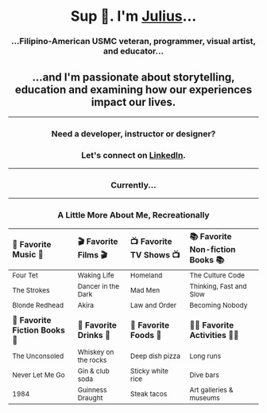 # <h1 align="center">Sup 👋.  I'm [Julius](https://juliusbautista.com/)...</h1>

### <h3 align="center">...Filipino-American USMC veteran, programmer, visual artist, and educator...</h3>

## <h2 align="center">...and I'm passionate about storytelling, education and examining how our experiences impact our lives.</h2>

---

### <h3 align="center">Need a developer, instructor or designer?</h3>
### <h3 align="center">Let's connect on [LinkedIn](https://www.linkedin.com/in/juliusdcbautista/).</h3>

---
### <h3 align="center">Currently...</h3>

---
<!--
**jdcbautista/jdcbautista** is a ✨ _special_ ✨ repository because its `README.md` (this file) appears on your GitHub profile.

Here are some ideas to get you started:

- 🔭 I’m currently working on ...
- 🌱 I’m currently learning ...
- 👯 I’m looking to collaborate on ...
- 🤔 I’m looking for help with ...
- 💬 Ask me about ...
- 📫 How to reach me: ...
- 😄 Pronouns: ...
- ⚡ Fun fact: ...
-->

### <h3 align="center">A Little More About Me, Recreationally</h3>

| 🎵 **Favorite Music** 🎵| 🎬 **Favorite Films** 🎬 | 📺 **Favorite TV Shows** 📺 | 📚 **Favorite Non-fiction Books** 📚 |
|:------------------------|:------------------------|:------------------------|:------------------------|
| <sub>Four Tet</sub> | <sub>Waking Life</sub> | <sub>Homeland</sub> | <sub>The Culture Code</sub> |
| <sub>The Strokes</sub> | <sub>Dancer in the Dark</sub> | <sub>Mad Men</sub> | <sub>Thinking, Fast and Slow</sub> |
| <sub>Blonde Redhead</sub> | <sub>Akira</sub> | <sub>Law and Order</sub> | <sub>Becoming Nobody</sub> |
|                       |                        |                        |                        |
| 📖 **Favorite Fiction Books** 📖 | 🍹 **Favorite Drinks** 🍹 | 🍕 **Favorite Foods** 🍕 | 🏃‍♂️ **Favorite Activities** 🏃‍♂️ |
| <sub>The Unconsoled</sub> | <sub>Whiskey on the rocks</sub> | <sub>Deep dish pizza</sub> | <sub>Long runs</sub> |
| <sub>Never Let Me Go</sub> | <sub>Gin & club soda</sub> | <sub>Sticky white rice</sub> | <sub>Dive bars</sub> |
| <sub>1984</sub> | <sub>Guinness Draught</sub> | <sub>Steak tacos</sub> | <sub>Art galleries & museums</sub> |

